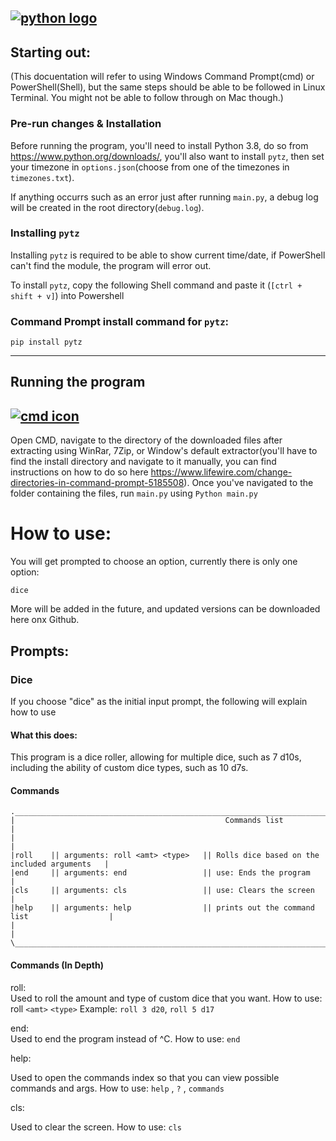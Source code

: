 ## [![python logo](https://www.python.org/static/img/python-logo.png)](python.org)

## **Starting out:**
(This docuentation will refer to using Windows Command Prompt(cmd) or PowerShell(Shell), but the same steps should be able to be followed in Linux Terminal. You might not be able to follow through on Mac though.)
### **Pre-run changes & Installation**
Before running the program, you'll need to install Python 3.8, do so from https://www.python.org/downloads/, you'll also want to install `pytz`, then set your timezone in `options.json`(choose from one of the timezones in `timezones.txt`).

If anything occurrs such as an error just after running `main.py`, a debug log will be created in the root directory(`debug.log`). 

### **Installing `pytz`**
Installing `pytz` is required to be able to show current time/date, if PowerShell can't find the module, the program will error out. 

To install `pytz`, copy the following Shell command and paste it (`[ctrl + shift + v]`) into Powershell

### **Command Prompt install command for `pytz`:** 
`pip install pytz`

---
## **Running the program**
## [![cmd icon](https://raw.githubusercontent.com/microsoft/terminal/main/res/terminal/images/StoreLogo.scale-200.png)](https://en.wikipedia.org/wiki/Cmd.exe)
Open CMD, navigate to the directory of the downloaded files after extracting using WinRar, 7Zip, or Window's default extractor(you'll have to find the install directory and navigate to it manually, you can find instructions on how to do so here https://www.lifewire.com/change-directories-in-command-prompt-5185508).
Once you've navigated to the folder containing the files, run `main.py` using `Python main.py`


# How to use:

You will get prompted to choose an option, currently there is only one option:

    dice
More will be added in the future, and updated versions can be downloaded here onx Github.

## Prompts:
### **Dice**
If you choose "dice" as the initial input prompt, the following will explain how to use

#### What this does:
This program is a dice roller, allowing for multiple dice, such as 7 d10s, including the ability of custom dice types, such as 10 d7s.

#### Commands

    .__________________________________________________________________________________________.
    |                                               Commands list                              |
    |                                                                                          |
    |roll    || arguments: roll <amt> <type>   || Rolls dice based on the included arguments   |
    |end     || arguments: end                 || use: Ends the program                        |
    |cls     || arguments: cls                 || use: Clears the screen                       |
    |help    || arguments: help                || prints out the command list                  |
    |                                                                                          |
    \_________________________________________________________________________________________/

#### Commands (In Depth)

roll:  
Used to roll the amount and type of custom dice that you want. How to use: roll `<amt>` `<type>` 
    Example: `roll 3 d20`, `roll 5 d17`
    
end:  
Used to end the program instead of ^C. How to use: `end`  

help: 
        
Used to open the commands index so that you can view possible commands and args. How to use: `help` , `?` , `commands`

cls:

Used to clear the screen. 
How to use: `cls`
